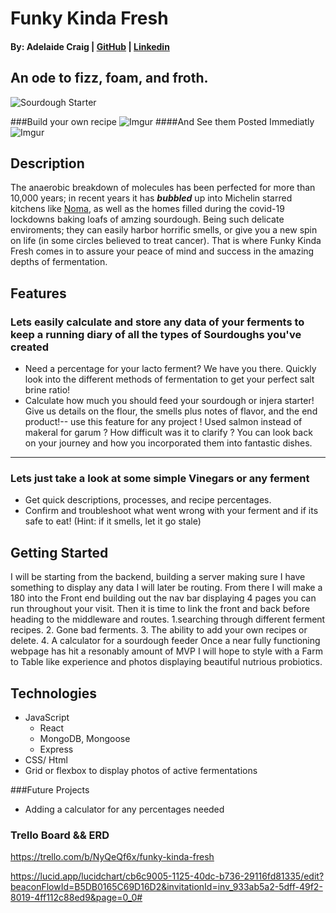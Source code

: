 # Funky Kinda Fresh
#### By: Adelaide Craig | [GitHub](https://github.com/ayyyecraig) | [Linkedin](www.linkedin.com/in/adelaide-craig-00066b1a9)

## An ode to fizz, foam, and froth.

 ![Sourdough Starter](https://2.bp.blogspot.com/-VnPymqeH3IE/Vo4AwiapjVI/AAAAAAAAKJQ/7QiP65mrvPgbS8q2gvdHCgZSy3noqb77ACPcB/s1600/1.jpg)

###Build your own recipe
![Imgur](https://i.imgur.com/pWckdl0.png)
####And See them Posted Immediatly
![Imgur](https://i.imgur.com/v3wcjCV.png)

## Description
The anaerobic breakdown of molecules has been perfected for more than 10,000 years; in recent years it has ***bubbled*** up into Michelin starred kitchens like [Noma](https://noma.dk/), as well as the homes filled during the covid-19 lockdowns baking loafs of amzing sourdough. Being such delicate enviroments; they can easily harbor horrific smells, or give you a new spin on life (in some circles believed to treat cancer). That is where Funky Kinda Fresh comes in to assure your peace of mind and success in the amazing depths of fermentation. 

## Features
### Lets easily calculate and store any data of your ferments to keep a running diary of all the types of Sourdoughs you've created
- Need a percentage for your lacto ferment? We have you there. Quickly look into the different methods of fermentation to get your perfect salt brine ratio!
- Calculate how much you should feed your sourdough or injera starter! Give us details on the flour, the smells plus notes of flavor, and the end product!-- use this feature for any project ! Used salmon instead of makeral for garum ? How difficult was it to clarify ? You can look back on your journey and how you incorporated them into fantastic dishes.
----
### Lets just take a look at some simple Vinegars or any ferment
- Get quick descriptions, processes, and recipe percentages.
- Confirm and troubleshoot what went wrong with your ferment and if its safe to eat! (Hint: if it smells, let it go stale)

## Getting Started
I will be starting from the backend, building a server making sure I have something to display any data I will later be routing. From there I will make a 180 into the Front end building out the nav bar displaying 4 pages you can run throughout your visit. Then it is time to link the front and back before heading to the middleware and routes. 1.searching through different ferment recipes. 2. Gone bad ferments. 3. The ability to add your own recipes or delete. 4. A calculator for a sourdough feeder 
 Once a near fully functioning webpage has hit a resonably amount of MVP I will hope to style with a Farm to Table like experience and photos displaying beautiful nutrious probiotics.

## Technologies
* JavaScript
    * React
    * MongoDB, Mongoose
    * Express
* CSS/ Html 
* Grid or flexbox to display photos of active fermentations


###Future Projects
* Adding a calculator for any percentages needed



 ### Trello Board && ERD 

 https://trello.com/b/NyQeQf6x/funky-kinda-fresh

https://lucid.app/lucidchart/cb6c9005-1125-40dc-b736-29116fd81335/edit?beaconFlowId=B5DB0165C69D16D2&invitationId=inv_933ab5a2-5dff-49f2-8019-4ff112c88ed9&page=0_0#



